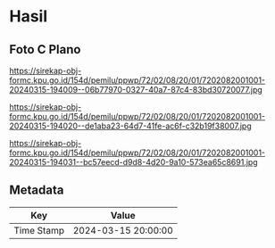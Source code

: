 # Hasil

## Foto C Plano

https://sirekap-obj-formc.kpu.go.id/154d/pemilu/ppwp/72/02/08/20/01/7202082001001-20240315-194009--06b77970-0327-40a7-87c4-83bd30720077.jpg

https://sirekap-obj-formc.kpu.go.id/154d/pemilu/ppwp/72/02/08/20/01/7202082001001-20240315-194020--de1aba23-64d7-41fe-ac6f-c32b19f38007.jpg

https://sirekap-obj-formc.kpu.go.id/154d/pemilu/ppwp/72/02/08/20/01/7202082001001-20240315-194031--bc57eecd-d9d8-4d20-9a10-573ea65c8691.jpg


## Metadata

| Key        | Value               |
| ---------- | ------------------- |
| Time Stamp | 2024-03-15 20:00:00 |



